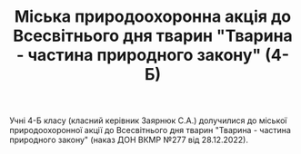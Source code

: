 ﻿---
title: Міська природоохоронна акція до Всесвітнього дня тварин "Тварина - частина природного закону" (4-Б)
---

Учні 4-Б класу (класний керівник Заярнюк С.А.) долучилися до міської природоохоронної акції до Всесвітнього дня тварин "Тварина - частина природного закону" (наказ ДОН ВКМР №277 від 28.12.2022).

<slideshow />

